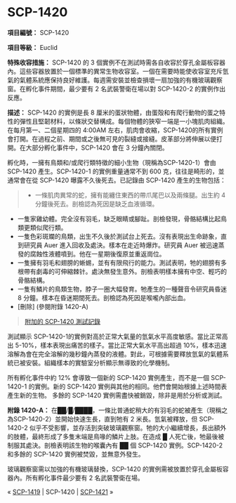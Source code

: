 # SCP-1420
                        


**項目編號：** SCP-1420

**項目等級：** Euclid

**特殊收容措施：** SCP-1420 的 3 個實例不在測試時需各自收容於穿孔金屬板容器內。這些容器放置於一個標準的異常生物收容室。一個在需要時能使收容室充斥氫氣的氣體系統應保持良好維護。每週需安裝並檢查損壞一扇加強的有機玻璃觀察窗。在孵化事件期間，最少要有 2 名武裝警衛在場以對 SCP-1420-2 的實例作出反應。

**描述：** SCP-1420 的實例是長 8 厘米的蛋狀物體，由蛋殻和有爬行動物的蛋之特性的彈性且堅韌材料，以條狀交替構成。每個物體的狹窄一端是一小塊肌肉組織。在每月第一、二個星期四的 4:00AM 左右，肌肉會收縮，SCP-1420的所有實例會打開。在過程之前、期間或之後無可見的裂縫或接縫。皮革部分將伸展以便打開。在大部分孵化事件中，SCP-1420 會在 3 分鐘內關閉。

孵化時，一擁有鳥類和/或爬行類特徵的細小生物（現稱為SCP-1420-1）會由 SCP-1420 產生。SCP-1420-1 的實例重量通常不到 600 克，往往是畸形的，並通常會在從 SCP-1420 曝露不久後死去。已記錄由 SCP-1420 產生的生物包括：


> - 一條肌肉異常的蛇，擁有能纏住東西的帶爪尾巴以及兩條腿。出生約 4 分鐘後死去。剖檢認為死因是缺乏血液循環。
- 一隻家雞幼體。完全沒有羽毛，缺乏眼睛或腳趾。剖檢發現，骨骼結構比起鳥類更類似爬行類。
- 一隻色彩斑斕的鳥類，出生不久後於測試台上死去。沒有表現出生命跡象，直到研究員 Auer 進入回收及處決。樣本在走近時爆炸。研究員 Auer 被迅速蒸發的腐蝕性液體噴到。他在一星期後復原並重返崗位。
- 一隻擁有羽毛和翅膀的蜥蜴，並有有限飛行的能力。測試表明，牠的翅膀有多根帶有劇毒的可伸縮棘针。處決無發生意外。剖檢表明樣本擁有中空、輕巧的骨骼結構。
- 一隻有鱗片的鳥類生物，脖子一圈大幅發育。牠產生的一種聲音令研究員昏迷 8 分鐘。樣本在昏迷期間死去。剖檢認為死因是喉嚨內部出血。
- [刪除] (參閱附錄 1420-A)
> 


> [附加的 SCP-1420 測試記錄](/additional-scp-1420-test-logs-can-be-found-here)
> 

測試顯示 SCP-1420-1的實例對高於正常大氣量的氫氣水平高度敏感。當比正常高出 5-10%，樣本表現出痛苦的樣子。當比正常大氣水平高出超過 10%，樣本迅速溶解為會在完全溶解的幾秒鐘內蒸發的液體。對此，可根據需要釋放氫氣的氣體系統已被安裝。組織樣本的實驗室分析顯示無導致的化學機制。

所有孵化事件中約 12% 會導致一個新的 SCP-1420 實例產生，而不是一個 SCP-1420-1 的實例。新的 SCP-1420 實例與其他的相同。他們會開始根據上述時間表產生新的生物。 多餘的 SCP-1420 實例需盡快被銷毀，除非是用於分析或測試。

**附錄 1420-A：** 在██/█/████，一條比普通蛇稍大的有羽毛的蛇被產生（現稱之為SCP-1420-2）並開始快速生長，直到牠有 2 米長。氫氣被釋放，但 SCP-1420-2 似乎不受影響，並存活到突破玻璃觀察窗。牠的大小繼續增長，長出額外的肢體，最終形成了多隻末端是鳥喙的鱗片上肢。在造成 █ 人死亡後，牠最後被制服其處決。剖檢表明該生物的喉囊內有 ██ 個 SCP-1420 實例。SCP-1420-2 和多餘的 SCP-1420 實例被焚毀，並無意外發生。

玻璃觀察窗需以加強的有機玻璃替換，SCP-1420 的實例需被放置於穿孔金屬板容器內。所有孵化事件最少要有 2 名武裝警衛在場。



« [SCP-1419](/scp-1419) | SCP-1420 | [SCP-1421](/scp-1421) »





                    
